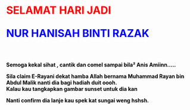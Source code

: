 
<html>
<head>

</head>
<body>

  <h1><b><FONT COLOR="red"> <p>SELAMAT HARI JADI <p>
    
   <FONT COLOR="blue">
     <p>NUR HANISAH BINTI RAZAK<p>
    <b></h1>
    <br>
  <FONT COLOR="black">
  <p>Semoga kekal sihat , cantik dan comel sampai bila² Anis  Amiinn.....<p>Sila claim E-Rayani dekat hamba Allah bernama Muhammad Rayan bin Abdul Malik nanti dia bagi hadiah duit oooh. <br> Kalau kau tangkapkan gambar sunset untuk dia kan <br><p>Nanti confirm dia lanje kau spek kat sungai weng hshsh.<br>
  
</body>
</html>
